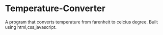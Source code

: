 # Temperature-Converter
A program that converts temperature from farenheit to celcius degree. Built using html,css,javascript.
